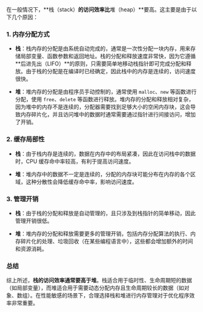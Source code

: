 在一般情况下，**栈（stack）**的访问效率比**堆（heap）**要高。这主要是由于以下几个原因：

### 1. 内存分配方式

- **栈**：栈内存的分配是由系统自动完成的，通常是一次性分配一块内存，用来存储局部变量、函数参数和返回地址。栈的分配和释放速度非常快，因为它遵循**后进先出（LIFO）**的原则，只需要简单地移动栈指针即可完成分配和释放。由于栈的分配是在编译时已经确定，因此栈中的内存是连续的，访问速度很快。

- **堆**：堆内存的分配是由程序员手动控制的，通常使用 `malloc`、`new` 等函数进行分配，使用 `free`、`delete` 等函数进行释放。堆内存的分配和释放相对复杂，因为堆中的内存不是连续的，分配器需要找到足够大小的空闲内存块，这会导致内存碎片化，并且访问堆中的数据时通常需要通过指针进行间接访问，增加了开销。

### 2. 缓存局部性

- **栈**：由于栈内存是连续的，数据在内存中的布局紧凑，因此在访问栈中的数据时，CPU 缓存命中率较高，有利于提高访问速度。

- **堆**：堆内存中的数据不一定是连续的，分配的内存块可能分布在内存的各个区域，这种分散性会降低缓存命中率，影响访问速度。

### 3. 管理开销

- **栈**：由于栈的分配和释放是自动管理的，且只涉及到栈指针的简单移动，因此管理开销很低。

- **堆**：堆内存的分配和释放需要更多的管理开销，包括内存分配算法的执行、内存碎片化的处理、垃圾回收（在某些编程语言中），这些都会增加额外的时间和资源消耗。

### 总结

综上所述，**栈的访问效率通常要高于堆**。栈适合用于临时性、生命周期短的数据（如局部变量），而堆适合用于需要动态分配内存且生命周期较长的数据（如对象、数组）。在性能敏感的场景下，合理选择栈和堆进行内存管理对于优化程序效率非常重要。